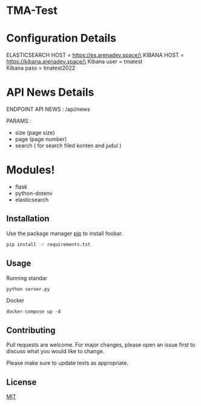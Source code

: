 # TMA-Test


# Configuration Details

ELASTICSEARCH HOST = https://es.arenadev.space/\
KIBANA HOST = https://kibana.arenadev.space/\
Kibana user = tmatest\
Kibana pass = tmatest2022

# API News Details

ENDPOINT API NEWS : /api/news

PARAMS :


 - size (page size)
 - page (page number)
 - search ( for search filed konten and judul )


# Modules!

  - flask
  - python-dotenv
  - elasticsearch


## Installation

Use the package manager [pip](https://pip.pypa.io/en/stable/) to install foobar.

```bash
pip install -r requirements.txt
```

## Usage

Running standar

```python
python server.py
```

Docker
```docker
docker-compose up -d
```

## Contributing
Pull requests are welcome. For major changes, please open an issue first to discuss what you would like to change.

Please make sure to update tests as appropriate.

## License
[MIT](https://choosealicense.com/licenses/mit/)